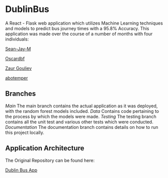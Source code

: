 # DublinBus
A React - Flask web application which utilizes Machine Learning techniques and models to predict bus journey times with a 95.8% Accuracy.
This application was made over the course of a number of months with four individuals: 

[Sean-Jay-M](https://github.com/Sean-Jay-M)

[Oscardbf](https://github.com/Oscardbf)

[Zaur Gouliev](https://github.com/gouliev)

[abotemper](https://github.com/abotemper)



## Branches
*Main* The main branch contains the actual application as it was deployed, with the random forest models included.
*Data* Contains code pertaining to the process by which the models were made.
*Testing* The testing branch contains all the unit test and various other tests which were conducted. 
*Documentation* The documentation branch contains details on how to run this project locally.

## Application Architecture


The Original Repository can be found here: 

[Dublin Bus App ](https://github.com/gouliev/dublinbusapp)
